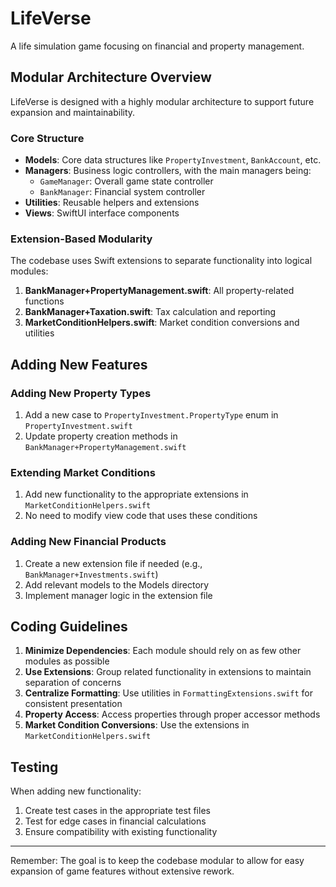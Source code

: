 # LifeVerse

A life simulation game focusing on financial and property management.

## Modular Architecture Overview

LifeVerse is designed with a highly modular architecture to support future expansion and maintainability.

### Core Structure

- **Models**: Core data structures like `PropertyInvestment`, `BankAccount`, etc.
- **Managers**: Business logic controllers, with the main managers being:
  - `GameManager`: Overall game state controller
  - `BankManager`: Financial system controller
- **Utilities**: Reusable helpers and extensions
- **Views**: SwiftUI interface components

### Extension-Based Modularity

The codebase uses Swift extensions to separate functionality into logical modules:

1. **BankManager+PropertyManagement.swift**: All property-related functions
2. **BankManager+Taxation.swift**: Tax calculation and reporting
3. **MarketConditionHelpers.swift**: Market condition conversions and utilities

## Adding New Features

### Adding New Property Types

1. Add a new case to `PropertyInvestment.PropertyType` enum in `PropertyInvestment.swift`
2. Update property creation methods in `BankManager+PropertyManagement.swift`

### Extending Market Conditions

1. Add new functionality to the appropriate extensions in `MarketConditionHelpers.swift`
2. No need to modify view code that uses these conditions

### Adding New Financial Products

1. Create a new extension file if needed (e.g., `BankManager+Investments.swift`)
2. Add relevant models to the Models directory
3. Implement manager logic in the extension file

## Coding Guidelines

1. **Minimize Dependencies**: Each module should rely on as few other modules as possible
2. **Use Extensions**: Group related functionality in extensions to maintain separation of concerns
3. **Centralize Formatting**: Use utilities in `FormattingExtensions.swift` for consistent presentation
4. **Property Access**: Access properties through proper accessor methods
5. **Market Condition Conversions**: Use the extensions in `MarketConditionHelpers.swift`

## Testing

When adding new functionality:

1. Create test cases in the appropriate test files
2. Test for edge cases in financial calculations
3. Ensure compatibility with existing functionality

---

Remember: The goal is to keep the codebase modular to allow for easy expansion of game features without extensive rework.

